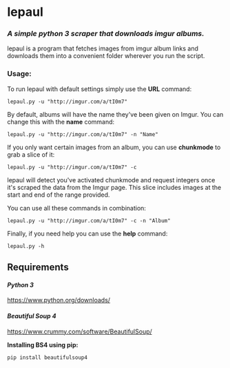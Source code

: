 lepaul
======
### *A simple python 3 scraper that downloads imgur albums.* ###

lepaul is a program that fetches images from imgur album links and downloads them into a convenient folder wherever you run the script.

### **Usage:**

To run lepaul with default settings simply use the **URL** command:
	
	lepaul.py -u "http://imgur.com/a/tI0m7"

By default, albums will have the name they've been given on Imgur. You can change this with the **name** command:
	
	lepaul.py -u "http://imgur.com/a/tI0m7" -n "Name"
	 
If you only want certain images from an album, you can use **chunkmode** to grab a slice of it:

	lepaul.py -u "http://imgur.com/a/tI0m7" -c
	
lepaul will detect you've activated chunkmode and request integers once it's scraped the data from the Imgur page. This slice includes images at the start and end of the range provided.

You can use all these commands in combination:

	lepaul.py -u "http://imgur.com/a/tI0m7" -c -n "Album"
	
Finally, if you need help you can use the **help** command:

	lepaul.py -h

## Requirements ##

#### *Python 3* ####
<https://www.python.org/downloads/>

#### *Beautiful Soup 4* ####
<https://www.crummy.com/software/BeautifulSoup/>

**Installing BS4 using pip:**

	pip install beautifulsoup4